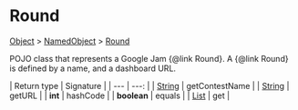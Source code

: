 
# Round

[Object]() > [NamedObject](nullfr/faylixe/googlecodejam/client/common/NamedObject.md) > [Round](nullfr/faylixe/googlecodejam/client/Round.md)


<p>POJO class that represents a Google Jam {@link Round}.
 A {@link Round} is defined by a name, and a dashboard
 URL.</p>

| Return type | Signature |
| --- | ---: |
| [String]() | getContestName |
| [String]() | getURL |
| **int** | hashCode |
| **boolean** | equals |
| [List]() | get |
